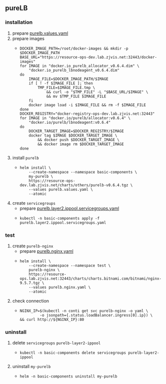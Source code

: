## pureLB

### installation
1. prepare [purelb.values.yaml](resources/purelb.values.yaml.md)
2. prepare images
    * ```shell
      DOCKER_IMAGE_PATH=/root/docker-images && mkdir -p $DOCKER_IMAGE_PATH
      BASE_URL="https://resource-ops-dev.lab.zjvis.net:32443/docker-images"
      for IMAGE in "docker.io_purelb_allocator_v0.6.4.dim" \
          "docker.io_purelb_lbnodeagent_v0.6.4.dim"
      do
          IMAGE_FILE=$DOCKER_IMAGE_PATH/$IMAGE
          if [ ! -f $IMAGE_FILE ]; then
              TMP_FILE=$IMAGE_FILE.tmp \
                  && curl -o "$TMP_FILE" -L "$BASE_URL/$IMAGE" \
                  && mv $TMP_FILE $IMAGE_FILE
          fi
          docker image load -i $IMAGE_FILE && rm -f $IMAGE_FILE
      done
      DOCKER_REGISTRY="docker-registry-ops-dev.lab.zjvis.net:32443"
      for IMAGE in "docker.io/purelb/allocator:v0.6.4" \
          "docker.io/purelb/lbnodeagent:v0.6.4"
      do
          DOCKER_TARGET_IMAGE=$DOCKER_REGISTRY/$IMAGE
          docker tag $IMAGE $DOCKER_TARGET_IMAGE \
              && docker push $DOCKER_TARGET_IMAGE \
              && docker image rm $DOCKER_TARGET_IMAGE
      done
      ```
3. install `purelb`
    * ```shell
      helm install \
          --create-namespace --namespace basic-components \
          my-purelb \
          https://resource-ops-dev.lab.zjvis.net/charts/others/purelb-v0.6.4.tgz \
          --values purelb.values.yaml \
          --atomic
      ```
4. create `servicegroups`
    * prepare [purelb.layer2.ippool.servicegroups.yaml](resources/purelb.layer2.ippool.servicegroups.yaml.md)
    * ```shell
      kubectl -n basic-components apply -f purelb.layer2.ippool.servicegroups.yaml
      ```
    
### test
1. create `purelb-nginx` 
    * prepare [purelb.nginx.yaml](resources/purelb.nginx.yaml.md)
    * ```shell
      helm install \
          --create-namespace --namespace test \
          purelb-nginx \
          https://resource-ops.lab.zjvis.net:32443/charts/charts.bitnami.com/bitnami/nginx-9.5.7.tgz \
          --values purelb.nginx.yaml \
          --atomic
      ```
2. check connection
    * ```shell
      NGINX_IP=$(kubectl -n conti get svc purelb-nginx -o yaml \
               -o jsonpath={.status.loadBalancer.ingress[0].ip}) \
      && curl http://${NGINX_IP}:80
      ```
      
### uninstall
1. delete `servicegroups` `purelb-layer2-ippool`
    * ```shell
      kubectl -n basic-components delete servicegroups purelb-layer2-ippool
      ```
2. uninstall `my-purelb`
    * ```shell
      helm -n basic-components uninstall my-purelb
      ```
